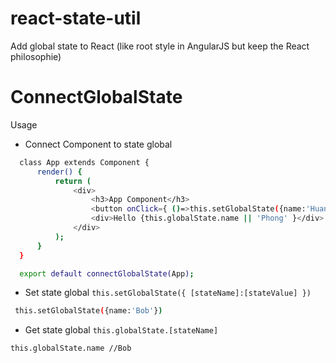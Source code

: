 # react-state-util
Add global state to React (like root style in AngularJS but keep the React philosophie)

# ConnectGlobalState
Usage
  - Connect Component to state global
  ```sh
    class App extends Component {
        render() {
            return (
                <div>
                    <h3>App Component</h3>
                    <button onClick={ ()=>this.setGlobalState({name:'Huan Nguyen'}) }>Change Name</button>
                    <div>Hello {this.globalState.name || 'Phong' }</div>
                </div>
            );
        }
    }

    export default connectGlobalState(App);
  ```
  - Set state global ```this.setGlobalState({ [stateName]:[stateValue] })```
  ```sh
   this.setGlobalState({name:'Bob'})
  ```
  - Get state global ```this.globalState.[stateName]```
  ```sh
  this.globalState.name //Bob
  ```

